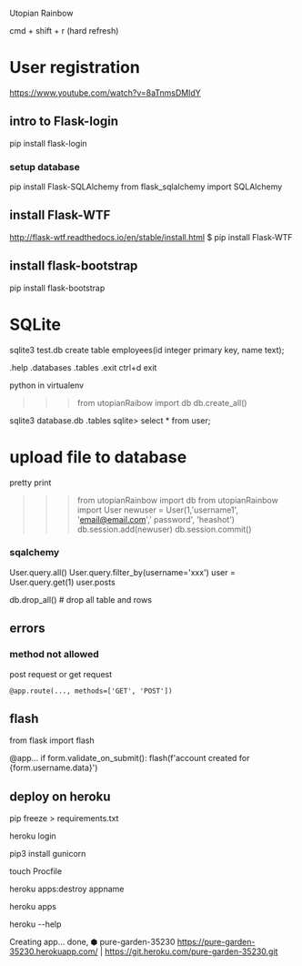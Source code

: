 Utopian Rainbow

cmd + shift + r (hard refresh)

# User registration
https://www.youtube.com/watch?v=8aTnmsDMldY

## intro to Flask-login
pip install flask-login

### setup database
pip install Flask-SQLAlchemy
from flask_sqlalchemy import SQLAlchemy

## install Flask-WTF
http://flask-wtf.readthedocs.io/en/stable/install.html
$ pip install Flask-WTF

## install flask-bootstrap
pip install flask-bootstrap 

# SQLite
sqlite3 test.db
create table employees(id integer primary key, name text);

.help
.databases
.tables
.exit
ctrl+d exit

python in virtualenv
>>> from utopianRaibow import db
>>> db.create_all() 

sqlite3 database.db
.tables
sqlite> select * from user;

# upload file to database 
pretty print

>>> from utopianRainbow import db
>>> from utopianRainbow import User
>>> newuser = User(1,'username1', 'email@email.com',' password', 'heashot')
>>> db.session.add(newuser)
 db.session.commit()

 ### sqalchemy
 User.query.all()
 User.query.filter_by(username='xxx')
 user = User.query.get(1)
 user.posts

 db.drop_all() # drop all table and rows

 ## errors

 ### method not allowed
post request or get request
```
@app.route(..., methods=['GET', 'POST'])
```

## flash

from flask import flash

@app...
    if form.validate_on_submit():
        flash(f'account created for {form.username.data}')

## deploy on heroku

pip freeze > requirements.txt

heroku login

pip3 install gunicorn

touch Procfile

heroku apps:destroy appname

heroku apps

heroku --help

Creating app... done, ⬢ pure-garden-35230
https://pure-garden-35230.herokuapp.com/ | https://git.heroku.com/pure-garden-35230.git